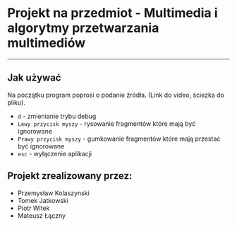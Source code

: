 # Projekt na przedmiot - Multimedia i algorytmy przetwarzania multimediów
---
## Jak używać
Na początku program poprosi o podanie źródła. (Link do video, ściezka do pliku).
* `d` - zmienianie trybu debug
* `Lewy przycisk myszy` - rysowanie fragmentów które mają być ignorowane
* `Prawy przycisk myszy` - gumkowanie fragmentów które mają przestać być ignorowane
* `esc` - wyłączenie aplikacji
## Projekt zrealizowany przez:

* Przemysław Kolaszynski
* Tomek Jatkowski
* Piotr Witek
* Mateusz Łączny